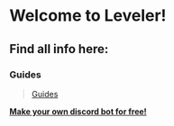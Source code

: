 # Welcome to Leveler!
## Find all info here:
### Guides
> [Guides](./guides)

<a href="https://bot-hosting.net/?aff=869901410953740349"><strong>Make your own discord bot for free!</strong></a>
